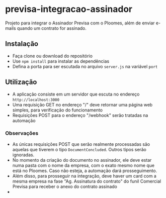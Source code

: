 # previsa-integracao-assinador

Projeto para integrar o Assinador Previsa com o Ploomes, além de enviar e-mails quando um contrato for assinado.

## Instalação
- Faça clone ou download do repositório
- Use `npm install` para instalar as dependências
- Defina a porta para ser escutada no arquivo `server.js` na variável `port`

## Utilização
- A aplicação consiste em um servidor que escuta no endereço `http://localhost:3000` 
- Uma requisição GET no endereço "/" deve retornar uma página web simples, para verificação do funcionamento
- Requisições POST para o endereço "/webhook" serão tratadas na automação

### Observações
- As únicas requisições POST que serão realmente processadas são aquelas que tiverem o tipo `DocumentConcluded`. Outros tipos serão ignoradas.
- No momento da criação do documento no assinador, ele deve estar numa pasta com o nome da empresa, com o exato mesmo nome que está no Ploomes. Caso não esteja, a automação dará prosseguimento.
- Além disso, para prosseguir na integração, deve haver um card com a mesma empresa na fase "Ag. Assinatura do contrato" do funil Comercial Previsa para receber o anexo do contrato assinado
- 
